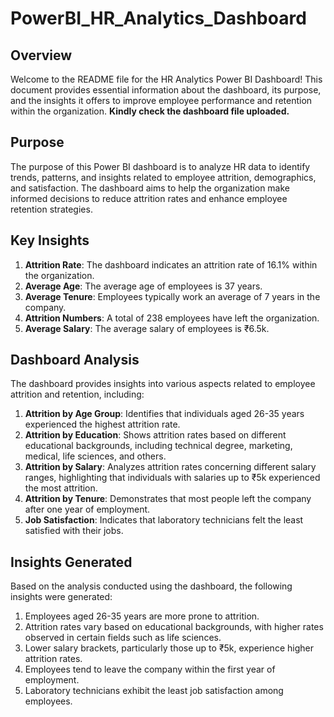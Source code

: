 # PowerBI_HR_Analytics_Dashboard

## Overview
Welcome to the README file for the HR Analytics Power BI Dashboard! This document provides essential information about the dashboard, its purpose, and the insights it offers to improve employee performance and retention within the organization. **Kindly check the dashboard file uploaded.**


## Purpose
The purpose of this Power BI dashboard is to analyze HR data to identify trends, patterns, and insights related to employee attrition, demographics, and satisfaction. The dashboard aims to help the organization make informed decisions to reduce attrition rates and enhance employee retention strategies.

## Key Insights
1. **Attrition Rate**: The dashboard indicates an attrition rate of 16.1% within the organization.
2. **Average Age**: The average age of employees is 37 years.
3. **Average Tenure**: Employees typically work an average of 7 years in the company.
4. **Attrition Numbers**: A total of 238 employees have left the organization.
5. **Average Salary**: The average salary of employees is ₹6.5k.

## Dashboard Analysis
The dashboard provides insights into various aspects related to employee attrition and retention, including:

1. **Attrition by Age Group**: Identifies that individuals aged 26-35 years experienced the highest attrition rate.
2. **Attrition by Education**: Shows attrition rates based on different educational backgrounds, including technical degree, marketing, medical, life sciences, and others.
3. **Attrition by Salary**: Analyzes attrition rates concerning different salary ranges, highlighting that individuals with salaries up to ₹5k experienced the most attrition.
4. **Attrition by Tenure**: Demonstrates that most people left the company after one year of employment.
5. **Job Satisfaction**: Indicates that laboratory technicians felt the least satisfied with their jobs.

## Insights Generated
Based on the analysis conducted using the dashboard, the following insights were generated:

1. Employees aged 26-35 years are more prone to attrition.
2. Attrition rates vary based on educational backgrounds, with higher rates observed in certain fields such as life sciences.
3. Lower salary brackets, particularly those up to ₹5k, experience higher attrition rates.
4. Employees tend to leave the company within the first year of employment.
5. Laboratory technicians exhibit the least job satisfaction among employees.

